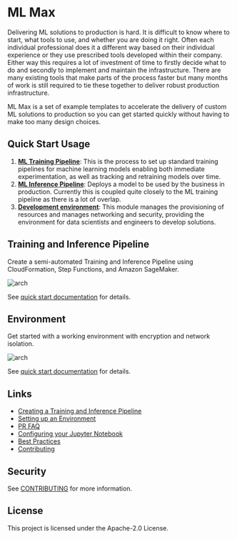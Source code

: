 # ML Max
Delivering ML solutions to production is hard. It is difficult to know where to
start, what tools to use, and whether you are doing it right. Often each
individual professional does it a different way based on their individual
experience or they use prescribed tools developed within their company. Either
way this requires a lot of investment of time to firstly decide what to do and
secondly to implement and maintain the infrastructure. There are many existing
tools that make parts of the process faster but many months of work is still
required to tie these together to deliver robust production infrastructure.

ML Max is a set of example templates to accelerate the delivery of custom ML solutions to
production so you can get started quickly without having to make too many
design choices.


## Quick Start Usage

1. [**ML Training
   Pipeline**](https://github.com/awslabs/mlmax/blob/main/modules/pipeline/):
This is the process to set up standard training pipelines for machine learning
models enabling both immediate experimentation, as well as tracking and
retraining models over time.
2. [**ML Inference
   Pipeline**](https://github.com/awslabs/mlmax/blob/main/modules/pipeline/):
Deploys a model to be used by the business in production. Currently this is
coupled quite closely to the ML training pipeline as there is a lot of overlap.
3. [**Development
   environment**](https://github.com/awslabs/mlmax/blob/main/modules/environment/):
This module manages the provisioning of resources and manages networking and
security, providing the environment for data scientists and engineers to
develop solutions.

## Training and Inference Pipeline

Create a semi-automated Training and Inference Pipeline using CloudFormation,
Step Functions, and Amazon SageMaker. 

![arch](https://github.com/awslabs/mlmax/raw/main/reports/figures/training-inference.png)

See [quick start documentation](https://github.com/awslabs/mlmax/blob/main/modules/pipeline) for details.

## Environment

Get started with a working environment with encryption and network isolation.

![arch](https://github.com/awslabs/mlmax/raw/main/modules/environment/images/architecture.png)

See [quick start documentation](https://github.com/awslabs/mlmax/blob/main/modules/environment) for details.

## Links

* [Creating a Training and Inference Pipeline](https://github.com/awslabs/mlmax/blob/main/modules/pipeline)
* [Setting up an Environment](https://github.com/awslabs/mlmax/blob/main/modules/environment)
* [PR FAQ](PRFAQ.md)
* [Configuring your Jupyter Notebook](https://github.com/awslabs/mlmax/blob/main/notebooks/example_notebook.ipynb)
* [Best Practices](https://github.com/awslabs/mlmax/blob/main/BEST_PRACTICES.md)
* [Contributing](https://github.com/awslabs/mlmax/blob/main/CONTRIBUTING.md)

## Security

See [CONTRIBUTING](https://github.com/awslabs/mlmax/blob/main/CONTRIBUTING.md#security-issue-notifications) for more information.

## License

This project is licensed under the Apache-2.0 License.

